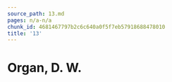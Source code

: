 ```yaml
---
source_path: 13.md
pages: n/a-n/a
chunk_id: 4681467797b2c6c640a0f5f7eb57918688478010
title: '13'
---
```

# Organ, D. W.
